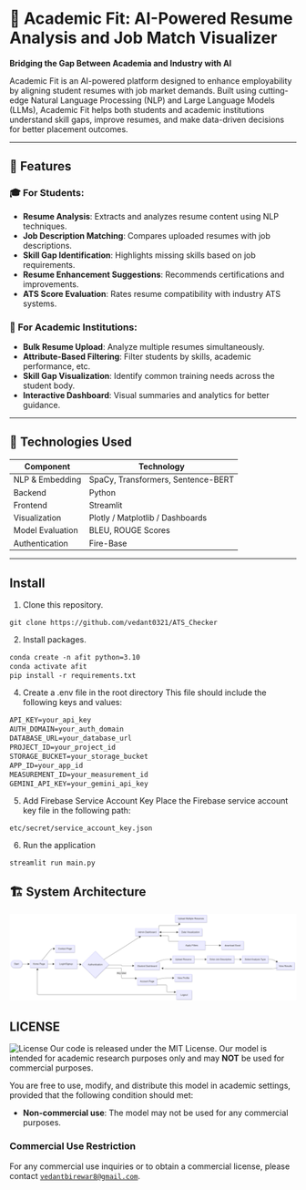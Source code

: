 ﻿# 📘 Academic Fit: AI-Powered Resume Analysis and Job Match Visualizer

**Bridging the Gap Between Academia and Industry with AI**

Academic Fit is an AI-powered platform designed to enhance employability by aligning student resumes with job market demands. Built using cutting-edge Natural Language Processing (NLP) and Large Language Models (LLMs), Academic Fit helps both students and academic institutions understand skill gaps, improve resumes, and make data-driven decisions for better placement outcomes.

---

## 🚀 Features

### 🎓 For Students:
- **Resume Analysis**: Extracts and analyzes resume content using NLP techniques.
- **Job Description Matching**: Compares uploaded resumes with job descriptions.
- **Skill Gap Identification**: Highlights missing skills based on job requirements.
- **Resume Enhancement Suggestions**: Recommends certifications and improvements.
- **ATS Score Evaluation**: Rates resume compatibility with industry ATS systems.

### 🏢 For Academic Institutions:
- **Bulk Resume Upload**: Analyze multiple resumes simultaneously.
- **Attribute-Based Filtering**: Filter students by skills, academic performance, etc.
- **Skill Gap Visualization**: Identify common training needs across the student body.
- **Interactive Dashboard**: Visual summaries and analytics for better guidance.

---

## 🧠 Technologies Used

| Component | Technology |
|----------|------------|
| NLP & Embedding | SpaCy, Transformers, Sentence-BERT |
| Backend | Python |
| Frontend | Streamlit |
| Visualization | Plotly / Matplotlib / Dashboards |
| Model Evaluation | BLEU, ROUGE Scores |
| Authentication | Fire-Base |

---
## Install

1. Clone this repository.

```shell
git clone https://github.com/vedant0321/ATS_Checker
```
2. Install packages.

```shell
conda create -n afit python=3.10
conda activate afit
pip install -r requirements.txt
```
4. Create a .env file in the root directory
This file should include the following keys and values:
```shell
API_KEY=your_api_key
AUTH_DOMAIN=your_auth_domain
DATABASE_URL=your_database_url
PROJECT_ID=your_project_id
STORAGE_BUCKET=your_storage_bucket
APP_ID=your_app_id
MEASUREMENT_ID=your_measurement_id
GEMINI_API_KEY=your_gemini_api_key
```
5. Add Firebase Service Account Key
Place the Firebase service account key file in the following path:
```shell
etc/secret/service_account_key.json
```
6. Run the application
```shell
streamlit run main.py

```

## 🏗️ System Architecture
![System Architecture](https://github.com/vedant0321/ATS_Checker/blob/main/arch.png)



## LICENSE
![License ](https://github.com/vedant0321/ATS_Checker/blob/main/LICENSE)
Our code is released under the MIT License. Our model is intended for academic research purposes only and may **NOT** be used for commercial purposes.

You are free to use, modify, and distribute this model in academic settings, provided that the following condition should met:

- **Non-commercial use**: The model may not be used for any commercial purposes.

### Commercial Use Restriction

For any commercial use inquiries or to obtain a commercial license, please contact <code>vedantbirewar8@gmail.com</code>.
